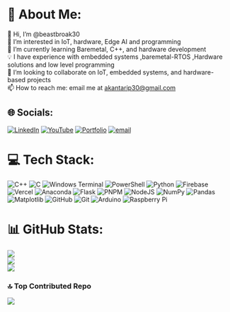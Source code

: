 # 💫 About Me:
👋 Hi, I’m @beastbroak30<br>
👀 I’m interested in IoT, hardware, Edge AI and programming<br>
🌱 I’m currently learning Baremetal, C++, and hardware development<br>
💡 I have experience with embedded systems ,baremetal-RTOS ,Hardware solutions and low level programming<br>
💞️ I’m looking to collaborate on IoT, embedded systems, and hardware-based projects<br>
📫 How to reach me: email me at akantarip30@gmail.com<br>


## 🌐 Socials:
[![LinkedIn](https://img.shields.io/badge/LinkedIn-%230077B5.svg?logo=linkedin&logoColor=white)](https://www.linkedin.com/in/beastbroak30) [![YouTube](https://img.shields.io/badge/YouTube-%23FF0000.svg?logo=YouTube&logoColor=white)](https://youtube.com/@beastbroak) [![Portfolio](https://img.shields.io/badge/Portfolio-543DE0?logo=About.me&logoColor=white&style=for-the-badge)](https://bio.link/beastbroak30) [![email](https://img.shields.io/badge/Email-D14836?logo=gmail&logoColor=white)](mailto:akantarip30@gmail.com) 

# 💻 Tech Stack:
![C++](https://img.shields.io/badge/c++-%2300599C.svg?style=for-the-badge&logo=c%2B%2B&logoColor=white) ![C](https://img.shields.io/badge/c-%2300599C.svg?style=for-the-badge&logo=c&logoColor=white) ![Windows Terminal](https://img.shields.io/badge/Windows%20Terminal-%234D4D4D.svg?style=for-the-badge&logo=windows-terminal&logoColor=white) ![PowerShell](https://img.shields.io/badge/PowerShell-%235391FE.svg?style=for-the-badge&logo=powershell&logoColor=white) ![Python](https://img.shields.io/badge/python-3670A0?style=for-the-badge&logo=python&logoColor=ffdd54) ![Firebase](https://img.shields.io/badge/firebase-%23039BE5.svg?style=for-the-badge&logo=firebase) ![Vercel](https://img.shields.io/badge/vercel-%23000000.svg?style=for-the-badge&logo=vercel&logoColor=white) ![Anaconda](https://img.shields.io/badge/Anaconda-%2344A833.svg?style=for-the-badge&logo=anaconda&logoColor=white) ![Flask](https://img.shields.io/badge/flask-%23000.svg?style=for-the-badge&logo=flask&logoColor=white) ![PNPM](https://img.shields.io/badge/pnpm-%234a4a4a.svg?style=for-the-badge&logo=pnpm&logoColor=f69220) ![NodeJS](https://img.shields.io/badge/node.js-6DA55F?style=for-the-badge&logo=node.js&logoColor=white) ![NumPy](https://img.shields.io/badge/numpy-%23013243.svg?style=for-the-badge&logo=numpy&logoColor=white) ![Pandas](https://img.shields.io/badge/pandas-%23150458.svg?style=for-the-badge&logo=pandas&logoColor=white) ![Matplotlib](https://img.shields.io/badge/Matplotlib-%23ffffff.svg?style=for-the-badge&logo=Matplotlib&logoColor=black) ![GitHub](https://img.shields.io/badge/github-%23121011.svg?style=for-the-badge&logo=github&logoColor=white) ![Git](https://img.shields.io/badge/git-%23F05033.svg?style=for-the-badge&logo=git&logoColor=white) ![Arduino](https://img.shields.io/badge/-Arduino-00979D?style=for-the-badge&logo=Arduino&logoColor=white) ![Raspberry Pi](https://img.shields.io/badge/-Raspberry_Pi-C51A4A?style=for-the-badge&logo=Raspberry-Pi)
# 📊 GitHub Stats:
![](https://github-readme-stats.vercel.app/api?username=beastbroak30&theme=dark&hide_border=false&include_all_commits=true&count_private=true)<br/>
![](https://nirzak-streak-stats.vercel.app/?user=beastbroak30&theme=dark&hide_border=false)<br/>
![](https://github-readme-stats.vercel.app/api/top-langs/?username=beastbroak30&theme=dark&hide_border=false&include_all_commits=true&count_private=true&layout=compact)

### 🔝 Top Contributed Repo
![](https://github-contributor-stats.vercel.app/api?username=beastbroak30&limit=5&theme=shadow_blue&combine_all_yearly_contributions=true)

<!-- Proudly created with GPRM ( https://gprm.itsvg.in ) -->

